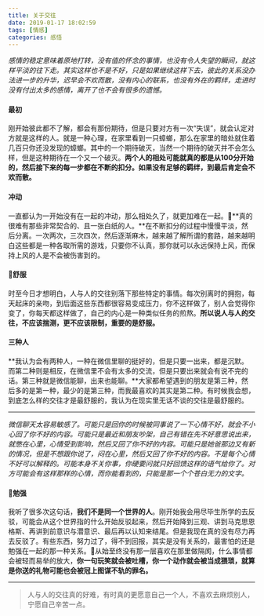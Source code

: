 ```yaml
---
title: 关于交往
date: 2019-01-17 18:02:59
tags: [情感]
categories: 感悟
---
```

*感情的稳定意味着原地打转，没有值的怀念的事情，也没有令人失望的瞬间，就这样平淡的往下走。其实这样也不是不好，只是如果继续这样下去，彼此的关系没办法进一步的升华，迟早会不欢而散，没有内心的联系，也没有外在的羁绊，走进时没有付出太多的感情，离开了也不会有很多的遗憾。*

#### 最初
刚开始彼此都不了解，都会有那份期待，但是只要对方有一次“失误”，就会认定对方就是这样的人。就是一种心理，在家里看到一只蟑螂，那么在家里的暗处就住着几百只你还没发现的蟑螂。其中的一个期待破灭，当然一个期待的破灭并不会怎么样，但是这种期待在一个又一个破灭。**两个人的相处可能就真的都是从100分开始的，然后接下来的每一步都在不断的扣分。如果没有足够的羁绊，到最后肯定会不欢而散。**

#### 冲动
一直都认为一开始没有在一起的冲动，那么相处久了，就更加难在一起。**真的很难有那些非常契合的、且一张白纸的人。**在不断扣分的过程中慢慢平淡，然后分离。一次两次，三次四次，然后逐渐麻木，越来越了解所谓的套路，越来越明白这些都是一种各取所需的游戏，只要你不认真，那你就可以永远保持上风，而保持上风的人是不会被伤害到的。

#### 舒服
时至今日才想明白，人与人的交往别落下那些特定的事情。每次别离时的拥抱，每天起床的亲吻，到后面这些东西都很容易变成压力，你不这样做了，别人会觉得你变了，你每天都这样做了，自己的内心是一种类似任务的煎熬。**所以说人与人的交往，不应该揣测，更不应该限制，重要的是舒服。**

#### 三种人
**我认为会有两种人，一种在微信里聊的挺好的，但是只要一出来，都是沉默。而第二种则是相反，在微信里不会有太多的交流，但是只要出来就会有说不完的话。第三种就是微信能聊，出来也能聊。**大家都希望遇到的朋友是第三种，然后多的是第一种，最少的是第三种，而我最喜欢的其实是第二种。有时候我会想，到底怎么样的交往才是最舒服的，我认为在现实里无话不谈的交往是最舒服的。
***
*微信聊天太容易敏感了。可能只是回你的时候被同事说了一下心情不好，就会不小心回了你不好的内容。可能只是最近和朋友吵架，自己有错在先不好意思说出来，就憋在心里，心情受到影响，然后又回了你不好的内容。可能只是她爸那边又有新的情况，但是不想跟你说了，闷在心里，然后又回了你不好的内容。不是每个心情不好可以解释的。可能本身不关你事，你硬要问就只好回馈这样的语气给你了。对方可能会有这样那样的心情，而你能看到的，只能是那一个个苍白无力的文字。*

#### 勉强
我听了很多次这句话，**我们不是同一个世界的人**。刚开始我会用尽毕生所学的去反驳，可能会从这个世界指的什么开始反驳起来，然后开始降到三观、讲到马克思恩格斯、再讲到前意识与潜意识、最后再以认知来结尾。但是我现在真的没有尽力再去反驳了。有些东西，努力过了，得不到回报，其实是没有关系的，最害怕的还是勉强在一起的那一种关系。从始至终没有那一层喜欢在那里做隔阂，什么事情都会被轻而易举的放大，**你一句玩笑就会被吐槽，你一个动作就会被当成猥琐，就算是你送的礼物可能也会被冠上图谋不轨的罪名。**

***

> 人与人的交往真的好难，有时真的更愿意自己一个人，不喜欢去麻烦别人，宁愿自己辛苦一点。